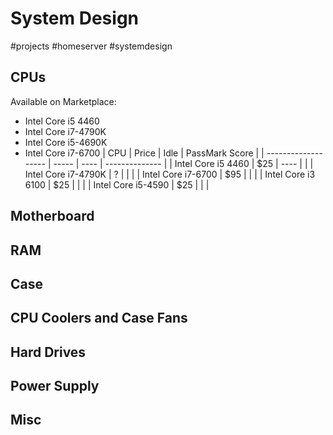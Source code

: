 # System Design
#projects #homeserver #systemdesign

## CPUs
Available on Marketplace:
- Intel Core i5 4460
- Intel Core i7-4790K
- Intel Core i5-4690K
- Intel Core i7-6700
| CPU                 | Price | Idle | PassMark Score |
| ------------------- | ----- | ---- | -------------- |
| Intel Core i5 4460  | $25   | ---- |                |
| Intel Core i7-4790K | ?     |      |                |
| Intel Core i7-6700  | $95   |      |                |
| Intel Core i3 6100  | $25   |      |                |
| Intel Core i5-4590  | $25      |      |                |



## Motherboard

## RAM

## Case

## CPU Coolers and Case Fans

## Hard Drives

## Power Supply

## Misc